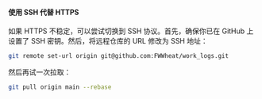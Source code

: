 #### 使用 SSH 代替 HTTPS
如果 HTTPS 不稳定，可以尝试切换到 SSH 协议。首先，确保你已在 GitHub 上设置了 SSH 密钥。然后，将远程仓库的 URL 修改为 SSH 地址：

```bash
git remote set-url origin git@github.com:FWWheat/work_logs.git
```

然后再试一次拉取：

```bash
git pull origin main --rebase
```
